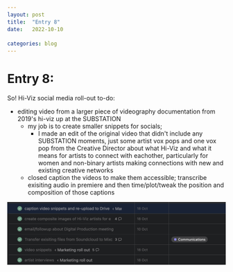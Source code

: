 ```yaml
---
layout: post
title:  "Entry 8"
date:   2022-10-10

categories: blog
---
```


#   Entry 8:


So! Hi-Viz social media roll-out to-do:
- editing video from a larger piece of videography documentation from 2019's hi-viz up at the SUBSTATION
    - my job is to create smaller snippets for socials;
        - I made an edit of the original video that didn't include any SUBSTATION moments, just some artist vox pops and one vox pop from the Creative Director about what Hi-Viz and what it means for artists to connect with eachother, particularly for women and non-binary artists making connections with new and existing creative networks
    - closed caption the videos to make them accessible; transcribe exisiting audio in premiere and then time/plot/tweak the position and composition of those captions


![m](/etc/images/m.png)





